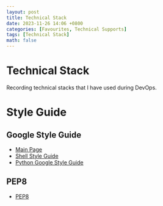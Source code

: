 ```yaml
---
layout: post
title: Technical Stack
date: 2023-11-26 14:06 +0800
categories: [Favourites, Technical Supports]
tags: [Technical Stack]
math: false
---
```

# Technical Stack
Recording technical stacks that I have used during DevOps.

# Style Guide
## Google Style Guide
  - [Main Page](https://google.github.io/styleguide/)
  - [Shell Style Guide](https://google.github.io/styleguide/shellguide.html#s5-formatting)
  - [Python Google Style Guide](https://google.github.io/styleguide/pyguide.html)

## PEP8
  - [PEP8](https://peps.python.org/pep-0008/)
